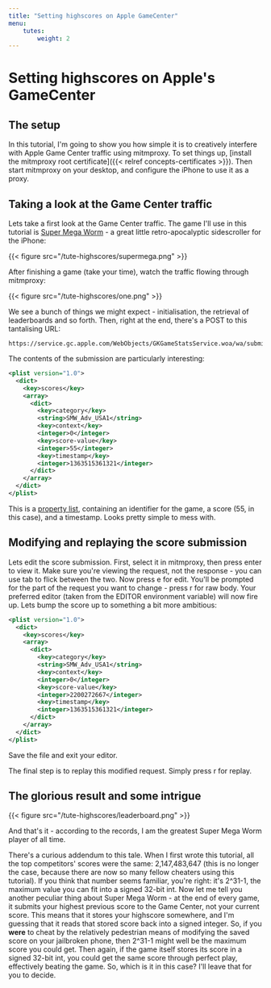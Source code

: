 ```yaml
---
title: "Setting highscores on Apple GameCenter"
menu:
    tutes:
        weight: 2
---
```


# Setting highscores on Apple's GameCenter

## The setup

In this tutorial, I'm going to show you how simple it is to creatively interfere
with Apple Game Center traffic using mitmproxy. To set things up, [install the
mitmproxy root certificate]({{< relref concepts-certificates >}}). Then start
mitmproxy on your desktop, and configure the iPhone to use it as a proxy.

## Taking a look at the Game Center traffic

Lets take a first look at the Game Center traffic. The game I'll use in this
tutorial is [Super Mega
Worm](https://itunes.apple.com/us/app/super-mega-worm/id388541990?mt=8) - a
great little retro-apocalyptic sidescroller for the iPhone:

{{< figure src="/tute-highscores/supermega.png" >}}

After finishing a game (take your time), watch the traffic flowing through
mitmproxy:

{{< figure src="/tute-highscores/one.png" >}}

We see a bunch of things we might expect - initialisation, the retrieval
of leaderboards and so forth. Then, right at the end, there's a POST to
this tantalising
URL:

```
https://service.gc.apple.com/WebObjects/GKGameStatsService.woa/wa/submitScore
```

The contents of the submission are particularly interesting:

```xml
<plist version="1.0">
  <dict>
    <key>scores</key>
    <array>
      <dict>
        <key>category</key>
        <string>SMW_Adv_USA1</string>
        <key>context</key>
        <integer>0</integer>
        <key>score-value</key>
        <integer>55</integer>
        <key>timestamp</key>
        <integer>1363515361321</integer>
      </dict>
    </array>
  </dict>
</plist>
```

This is a [property list](https://en.wikipedia.org/wiki/Property_list),
containing an identifier for the game, a score (55, in this case), and a
timestamp. Looks pretty simple to mess with.

## Modifying and replaying the score submission

Lets edit the score submission. First, select it in mitmproxy, then
press <span data-role="kbd">enter</span> to view it. Make sure you're
viewing the request, not the response - you can use
<span data-role="kbd">tab</span> to flick between the two. Now press
<span data-role="kbd">e</span> for edit. You'll be prompted for the part
of the request you want to change - press <span data-role="kbd">r</span>
for raw body. Your preferred editor (taken from the EDITOR environment
variable) will now fire up. Lets bump the score up to something a bit
more ambitious:

```xml
<plist version="1.0">
  <dict>
    <key>scores</key>
    <array>
      <dict>
        <key>category</key>
        <string>SMW_Adv_USA1</string>
        <key>context</key>
        <integer>0</integer>
        <key>score-value</key>
        <integer>2200272667</integer>
        <key>timestamp</key>
        <integer>1363515361321</integer>
      </dict>
    </array>
  </dict>
</plist>
```

Save the file and exit your editor.

The final step is to replay this modified request. Simply press
<span data-role="kbd">r</span> for replay.

## The glorious result and some intrigue

{{< figure src="/tute-highscores/leaderboard.png" >}}

And that's it - according to the records, I am the greatest Super Mega Worm
player of all time.

There's a curious addendum to this tale. When I first wrote this tutorial, all
the top competitors' scores were the same: 2,147,483,647 (this is no longer the
case, because there are now so many fellow cheaters using this tutorial). If you
think that number seems familiar, you're right: it's 2^31-1, the maximum value
you can fit into a signed 32-bit int. Now let me tell you another peculiar thing
about Super Mega Worm - at the end of every game, it submits your highest
previous score to the Game Center, not your current score. This means that it
stores your highscore somewhere, and I'm guessing that it reads that stored
score back into a signed integer. So, if you **were** to cheat by the relatively
pedestrian means of modifying the saved score on your jailbroken phone, then
2^31-1 might well be the maximum score you could get. Then again, if the game
itself stores its score in a signed 32-bit int, you could get the same score
through perfect play, effectively beating the game. So, which is it in this
case? I'll leave that for you to decide.
